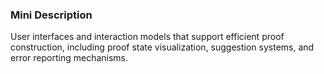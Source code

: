 ### Mini Description

User interfaces and interaction models that support efficient proof construction, including proof state visualization, suggestion systems, and error reporting mechanisms.
